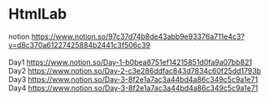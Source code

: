# HtmlLab
notion  https://www.notion.so/97c37d74b8de43abb9e93376a711e4c3?v=d8c370a61227425884b2441c3f506c39<Br><br>
Day1  https://www.notion.so/Day-1-b0bea8751ef14215851d0fa9a07bb821  <br>
Day2  https://www.notion.so/Day-2-c3e286ddfac843d7834c60f25dd1793b  <br>
Day3  https://www.notion.so/Day-3-8f2e1a7ac3a44bd4a86c349c5c9a1e71  <br>
Day4  https://www.notion.so/Day-3-8f2e1a7ac3a44bd4a86c349c5c9a1e71  <br>

